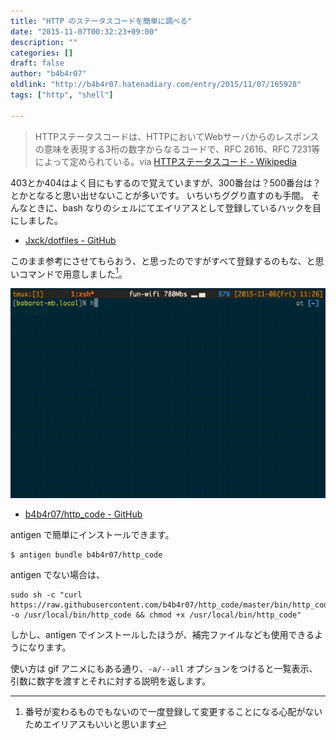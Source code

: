 ```yaml
---
title: "HTTP のステータスコードを簡単に調べる"
date: "2015-11-07T00:32:23+09:00"
description: ""
categories: []
draft: false
author: "b4b4r07"
oldlink: "http://b4b4r07.hatenadiary.com/entry/2015/11/07/165928"
tags: ["http", "shell"]

---
```


>HTTPステータスコードは、HTTPにおいてWebサーバからのレスポンスの意味を表現する3桁の数字からなるコードで、RFC 2616、RFC 7231等によって定められている。via [HTTPステータスコード - Wikipedia](https://ja.wikipedia.org/wiki/HTTPステータスコード)

403とか404はよく目にもするので覚えていますが、300番台は？500番台は？とかとなると思い出せないことが多いです。
いちいちググり直すのも手間。
そんなときに、bash なりのシェルにてエイリアスとして登録しているハックを目にしました。

- [Jxck/dotfiles - GitHub](https://github.com/Jxck/dotfiles/blob/51e2a584de551559d716333a53573d1cd32debdd/zsh/http_status.zsh)

このまま参考にさせてもらおう、と思ったのですがすべて登録するのもな、と思いコマンドで用意しました[^1]。

[![](https://raw.githubusercontent.com/b4b4r07/screenshots/master/http_code/demo.gif)](https://github.com/b4b4r07/http_code)

- [b4b4r07/http_code - GitHub](https://github.com/b4b4r07/http_code)

antigen で簡単にインストールできます。

```console
$ antigen bundle b4b4r07/http_code
```

antigen でない場合は、

```console
sudo sh -c "curl https://raw.githubusercontent.com/b4b4r07/http_code/master/bin/http_code -o /usr/local/bin/http_code && chmod +x /usr/local/bin/http_code"
```

しかし、antigen でインストールしたほうが、補完ファイルなども使用できるようになります。

使い方は gif アニメにもある通り、`-a/--all` オプションをつけると一覧表示、引数に数字を渡すとそれに対する説明を返します。

[^1]: 番号が変わるものでもないので一度登録して変更することになる心配がないためエイリアスもいいと思います
